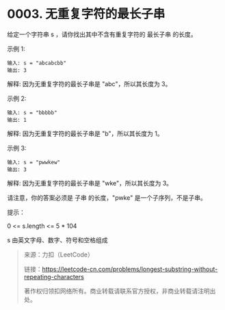 # 0003. 无重复字符的最长子串

给定一个字符串 s ，请你找出其中不含有重复字符的  最长子串  的长度。

示例  1:
```
输入: s = "abcabcbb"
输出: 3
```
解释: 因为无重复字符的最长子串是 "abc"，所以其长度为 3。

示例 2:
```
输入: s = "bbbbb"
输出: 1
```
解释: 因为无重复字符的最长子串是 "b"，所以其长度为 1。

示例 3:
```
输入: s = "pwwkew"
输出: 3
```
解释: 因为无重复字符的最长子串是  "wke"，所以其长度为 3。

请注意，你的答案必须是 子串 的长度，"pwke"  是一个子序列，不是子串。


提示：

0 <= s.length <= 5 * 104

s  由英文字母、数字、符号和空格组成

>来源：力扣（LeetCode）
> 
>链接：https://leetcode-cn.com/problems/longest-substring-without-repeating-characters
> 
>著作权归领扣网络所有。商业转载请联系官方授权，非商业转载请注明出处。